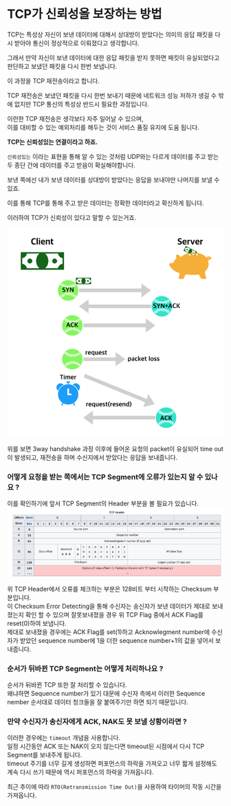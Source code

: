 # TCP가 신뢰성을 보장하는 방법
TCP는 특성상 자신이 보낸 데이터에 대해서 상대방이 받았다는 의미의 응답 패킷을 다시 받아야 통신이 정상적으로 이뤄졌다고 생각합니다.  

그래서 만약 자신이 보낸 데이터에 대한 응답 패킷을 받지 못하면 패킷이 유실되었다고 판단하고 보냈던 패킷을 다시 한번 보냅니다.  

이 과정을 TCP 재전송이라고 합니다.  

TCP 재전송은 보냈던 패킷을 다시 한번 보내기 때문에 네트워크 성능 저하가 생길 수 밖에 없지만 TCP 통신의 특성상 반드시 필요한 과정입니다.  

이런한 TCP 재전송은 생각보다 자주 일어날 수 있으며,  
이를 대비할 수 있는 예외처리를 해두는 것이 서비스 품질 유지에 도움 됩니다.  

**TCP는 신뢰성있는 연결이라고 하죠.**  

`신뢰성있는` 이라는 표현을 통해 알 수 있는 것처럼 UDP와는 다르게 데이터를 주고 받는 두 종단 간에 데이터를 주고 받음이 확실해야합니다.  

보낸 쪽에선 내가 보낸 데이터를 상대방이 받았다는 응답을 보내야만 나머지를 보낼 수 있죠.   

이를 통해 TCP를 통해 주고 받은 데이터는 정확한 데이터라고 확신하게 됩니다.  

이러하여 TCP가 신뢰성이 있다고 말할 수 있는거죠.

![](../img/tcp-way.png)

위를 보면 3way handshake 과정 이후에 들어온 요청의 packet이 유실되어 time out이 발생되고, 재전송을 하며 수신지에서 받았다는 응답을 보내줍니다.

### 어떻게 요청을 받는 쪽에서는 TCP Segment에 오류가 있는지 알 수 있나요 ?
이를 확인하기에 앞서 TCP Segment의 Header 부분을 볼 필요가 있습니다.  
![](../img/tcp-header.png)

위 TCP Header에서 오류를 체크하는 부분은 128비트 부터 시작하는 Checksum 부분입니다.  
이 Checksum Error Detecting을 통해 수신자는 송신자가 보낸 데이터가 제대로 보내졌는지 확인 할 수 있으며 잘못보내졌을 경우 위 TCP Flag 중에서 ACK Flag를 reset(0)하여 보냅니다.  
제대로 보내졌을 경우에는 ACK Flag를 set(1)하고 Acknowlegment number에 수신자가 받았던 sequence number에 1을 더한 sequence number+1의 값을 넣어서 보내줍니다.

### 순서가 뒤바뀐 TCP Segment는 어떻게 처리하나요 ?
순서가 뒤바뀐 TCP 또한 잘 처리할 수 있습니다.  
왜냐하면 Sequence number가 있기 대문에 수신자 측에서 이러한 Sequence nember 순서대로 데이터 청크들을 잘 붙여주기만 하면 되기 때문입니다.  

### 만약 수신자가 송신자에게 ACK, NAK도 못 보낼 상황이라면 ?
이러한 경우에는 `timeout` 개념을 사용합니다.  
일정 시간동안 ACK 또는 NAK이 오지 않는다면 timeout된 시점에서 다시 TCP Segment를 보내주게 됩니다.  
timeout 주기를 너무 길게 생성하면 퍼포먼스의 하락을 가져오고 너무 짧게 설정해도 계속 다시 쓰기 때문에 역시 퍼포먼스의 하락을 가져옵니다.

최근 추이에 따라 `RTO(Retransmission Time Out)`을 사용하여 타이머의 작동 시간을 가져옵니다.